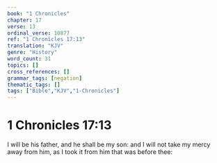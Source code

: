 ```yaml
---
book: "1 Chronicles"
chapter: 17
verse: 13
ordinal_verse: 10877
ref: "1 Chronicles 17:13"
translation: "KJV"
genre: "History"
word_count: 31
topics: []
cross_references: []
grammar_tags: [negation]
thematic_tags: []
tags: ["Bible","KJV","1-Chronicles"]
---
```


# 1 Chronicles 17:13

I will be his father, and he shall be my son: and I will not take my mercy away from him, as I took it from him that was before thee:
